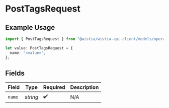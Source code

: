 # PostTagsRequest

## Example Usage

```typescript
import { PostTagsRequest } from "@wistia/wistia-api-client/models/operations";

let value: PostTagsRequest = {
  name: "<value>",
};
```

## Fields

| Field              | Type               | Required           | Description        |
| ------------------ | ------------------ | ------------------ | ------------------ |
| `name`             | *string*           | :heavy_check_mark: | N/A                |